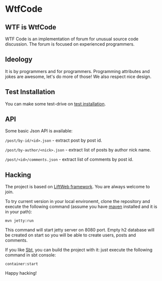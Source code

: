 WtfCode
=======

WTF is WtfCode
--------------

WTF Code is an implementation of forum for unusual source code
discussion. The forum is focused on experienced programmers.

Ideology
--------

It is by programmers and for programmers. Programming attributes and
jokes are awesome, let's do more of those! We also respect nice
design.

Test Installation
-----------------

You can make some test-drive on
[test installation](http://wtfcode-ratvier.rhcloud.com/).

API
---

Some basic Json API is available:

`/post/by-id/<id>.json` - extract post by post id.

`/post/by-author/<nick>.json` - extract list of posts by author nick name.

`/post/<id>/comments.json` - extract list of comments by post id.

Hacking
-------

The project is based on [LiftWeb framework](http://liftweb.net/). You
are always welcome to join.

To try current version in your local environemt, clone the repository
and execute the following command (assume you have
[maven](http://maven.apache.org/) installed and it is in your path):

    mvn jetty:run

This command will start jetty server on 8080 port. Empty h2 database
will be created on start so you will be able to create users, posts
and comments.

If you like [Sbt](http://www.scala-sbt.org/), you can build the project
with it: just execute the following command in sbt console:

    container:start

Happy hacking!



